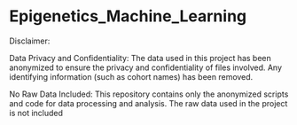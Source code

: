 # Epigenetics_Machine_Learning


Disclaimer:

Data Privacy and Confidentiality:
The data used in this project has been anonymized to ensure the privacy and confidentiality of files involved. 
Any identifying information (such as cohort names) has been removed.

No Raw Data Included:
This repository contains only the anonymized scripts and code for data processing and analysis.
The raw data used in the project is not included
